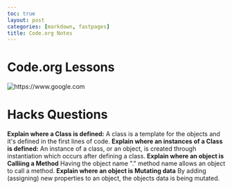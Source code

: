 ```yaml
---
toc: true
layout: post
categories: [markdown, fastpages]
title: Code.org Notes
---
```


# Code.org Lessons

![]({{site.baseurl}}/images/codeorgalllessons.PNG "https://www.google.com")

# Hacks Questions 

**Explain where a Class is defined:**
A class is a template for the objects and it's defined in the first lines of code.
**Explain where an instances of a Class is defined:**
An instance of a class, or an object, is created through instantiation which occurs after defining a class.
**Explain where an object is Calliing a Method**
Having the object name "." method name allows an object to call a method. 
**Explain where an object is Mutating data**
By adding (assigning) new properties to an object, the objects data is being mutated. 


